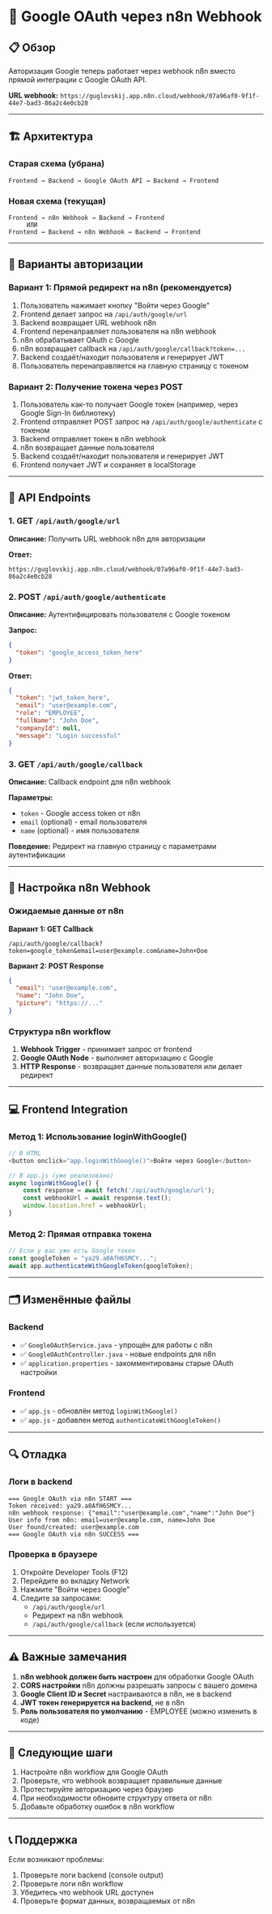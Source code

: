 # 🔐 Google OAuth через n8n Webhook

## 📋 Обзор

Авторизация Google теперь работает через webhook n8n вместо прямой интеграции с Google OAuth API.

**URL webhook:** `https://guglovskij.app.n8n.cloud/webhook/07a96af0-9f1f-44e7-bad3-86a2c4e0cb28`

---

## 🏗️ Архитектура

### Старая схема (убрана)
```
Frontend → Backend → Google OAuth API → Backend → Frontend
```

### Новая схема (текущая)
```
Frontend → n8n Webhook → Backend → Frontend
     ИЛИ
Frontend → Backend → n8n Webhook → Backend → Frontend
```

---

## 🔄 Варианты авторизации

### Вариант 1: Прямой редирект на n8n (рекомендуется)
1. Пользователь нажимает кнопку "Войти через Google"
2. Frontend делает запрос на `/api/auth/google/url`
3. Backend возвращает URL webhook n8n
4. Frontend перенаправляет пользователя на n8n webhook
5. n8n обрабатывает OAuth с Google
6. n8n возвращает callback на `/api/auth/google/callback?token=...`
7. Backend создаёт/находит пользователя и генерирует JWT
8. Пользователь перенаправляется на главную страницу с токеном

### Вариант 2: Получение токена через POST
1. Пользователь как-то получает Google токен (например, через Google Sign-In библиотеку)
2. Frontend отправляет POST запрос на `/api/auth/google/authenticate` с токеном
3. Backend отправляет токен в n8n webhook
4. n8n возвращает данные пользователя
5. Backend создаёт/находит пользователя и генерирует JWT
6. Frontend получает JWT и сохраняет в localStorage

---

## 📡 API Endpoints

### 1. GET `/api/auth/google/url`
**Описание:** Получить URL webhook n8n для авторизации

**Ответ:**
```
https://guglovskij.app.n8n.cloud/webhook/07a96af0-9f1f-44e7-bad3-86a2c4e0cb28
```

### 2. POST `/api/auth/google/authenticate`
**Описание:** Аутентифицировать пользователя с Google токеном

**Запрос:**
```json
{
  "token": "google_access_token_here"
}
```

**Ответ:**
```json
{
  "token": "jwt_token_here",
  "email": "user@example.com",
  "role": "EMPLOYEE",
  "fullName": "John Doe",
  "companyId": null,
  "message": "Login successful"
}
```

### 3. GET `/api/auth/google/callback`
**Описание:** Callback endpoint для n8n webhook

**Параметры:**
- `token` - Google access token от n8n
- `email` (optional) - email пользователя
- `name` (optional) - имя пользователя

**Поведение:** Редирект на главную страницу с параметрами аутентификации

---

## 🔧 Настройка n8n Webhook

### Ожидаемые данные от n8n

**Вариант 1: GET Callback**
```
/api/auth/google/callback?token=google_token&email=user@example.com&name=John+Doe
```

**Вариант 2: POST Response**
```json
{
  "email": "user@example.com",
  "name": "John Doe",
  "picture": "https://..."
}
```

### Структура n8n workflow

1. **Webhook Trigger** - принимает запрос от frontend
2. **Google OAuth Node** - выполняет авторизацию с Google
3. **HTTP Response** - возвращает данные пользователя или делает редирект

---

## 💻 Frontend Integration

### Метод 1: Использование loginWithGoogle()
```javascript
// В HTML
<button onclick="app.loginWithGoogle()">Войти через Google</button>

// В app.js (уже реализовано)
async loginWithGoogle() {
    const response = await fetch('/api/auth/google/url');
    const webhookUrl = await response.text();
    window.location.href = webhookUrl;
}
```

### Метод 2: Прямая отправка токена
```javascript
// Если у вас уже есть Google токен
const googleToken = "ya29.a0AfH6SMCY...";
await app.authenticateWithGoogleToken(googleToken);
```

---

## 🗂️ Изменённые файлы

### Backend
- ✅ `GoogleOAuthService.java` - упрощён для работы с n8n
- ✅ `GoogleOAuthController.java` - новые endpoints для n8n
- ✅ `application.properties` - закомментированы старые OAuth настройки

### Frontend
- ✅ `app.js` - обновлён метод `loginWithGoogle()`
- ✅ `app.js` - добавлен метод `authenticateWithGoogleToken()`

---

## 🔍 Отладка

### Логи в backend
```
=== Google OAuth via n8n START ===
Token received: ya29.a0AfH6SMCY...
n8n webhook response: {"email":"user@example.com","name":"John Doe"}
User info from n8n: email=user@example.com, name=John Doe
User found/created: user@example.com
=== Google OAuth via n8n SUCCESS ===
```

### Проверка в браузере
1. Откройте Developer Tools (F12)
2. Перейдите во вкладку Network
3. Нажмите "Войти через Google"
4. Следите за запросами:
   - `/api/auth/google/url`
   - Редирект на n8n webhook
   - `/api/auth/google/callback` (если используется)

---

## ⚠️ Важные замечания

1. **n8n webhook должен быть настроен** для обработки Google OAuth
2. **CORS настройки** n8n должны разрешать запросы с вашего домена
3. **Google Client ID и Secret** настраиваются в n8n, не в backend
4. **JWT токен генерируется на backend**, не в n8n
5. **Роль пользователя по умолчанию** - EMPLOYEE (можно изменить в коде)

---

## 🚀 Следующие шаги

1. Настройте n8n workflow для Google OAuth
2. Проверьте, что webhook возвращает правильные данные
3. Протестируйте авторизацию через браузер
4. При необходимости обновите структуру ответа от n8n
5. Добавьте обработку ошибок в n8n workflow

---

## 📞 Поддержка

Если возникают проблемы:
1. Проверьте логи backend (console output)
2. Проверьте логи n8n workflow
3. Убедитесь что webhook URL доступен
4. Проверьте формат данных, возвращаемых от n8n


